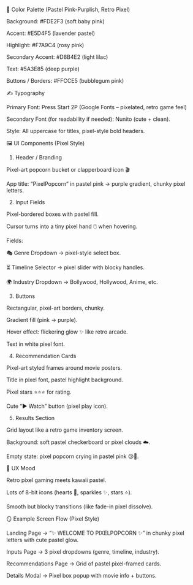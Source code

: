 🎨 Color Palette (Pastel Pink-Purplish, Retro Pixel)

Background: #FDE2F3 (soft baby pink)

Accent: #E5D4F5 (lavender pastel)

Highlight: #F7A9C4 (rosy pink)

Secondary Accent: #D8B4E2 (light lilac)

Text: #5A3E85 (deep purple)

Buttons / Borders: #FFCCE5 (bubblegum pink)

✍️ Typography

Primary Font: Press Start 2P (Google Fonts – pixelated, retro game feel)

Secondary Font (for readability if needed): Nunito (cute + clean).

Style: All uppercase for titles, pixel-style bold headers.

🖼️ UI Components (Pixel Style)
1. Header / Branding

Pixel-art popcorn bucket or clapperboard icon 🎬

App title: “PixelPopcorn” in pastel pink → purple gradient, chunky pixel letters.

2. Input Fields

Pixel-bordered boxes with pastel fill.

Cursor turns into a tiny pixel hand 🖱️ when hovering.

Fields:

🎭 Genre Dropdown → pixel-style select box.

⏳ Timeline Selector → pixel slider with blocky handles.

🌍 Industry Dropdown → Bollywood, Hollywood, Anime, etc.

3. Buttons

Rectangular, pixel-art borders, chunky.

Gradient fill (pink → purple).

Hover effect: flickering glow ✨ like retro arcade.

Text in white pixel font.

4. Recommendation Cards

Pixel-art styled frames around movie posters.

Title in pixel font, pastel highlight background.

Pixel stars ⭐⭐⭐ for rating.

Cute “▶ Watch” button (pixel play icon).

5. Results Section

Grid layout like a retro game inventory screen.

Background: soft pastel checkerboard or pixel clouds ☁️.

Empty state: pixel popcorn crying in pastel pink 😢🍿.

🌈 UX Mood

Retro pixel gaming meets kawaii pastel.

Lots of 8-bit icons (hearts 💖, sparkles ✨, stars ⭐).

Smooth but blocky transitions (like fade-in pixel dissolve).

🪞 Example Screen Flow (Pixel Style)

Landing Page → “✨ WELCOME TO PIXELPOPCORN ✨” in chunky pixel letters with cute pastel glow.

Inputs Page → 3 pixel dropdowns (genre, timeline, industry).

Recommendations Page → Grid of pastel pixel-framed cards.

Details Modal → Pixel box popup with movie info + buttons.